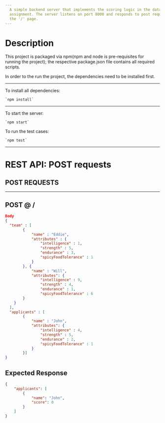 ```yaml
---
  A simple backend server that implements the scoring logic in the datahouse
  assignment. The server listens on port 8000 and responds to post request on
  the '/' page.
---
```


# Description

This project is packaged via npm(npm and node is pre-requisites for running the project); the respective package.json file contains all required scripts.

In order to the run the project, the dependencies need to be installed first.

--------------------------------------------------------------------------------

To install all dependencies:

```
`npm install`
```

--------------------------------------------------------------------------------

To start the server:

```
`npm start`
```

To run the test cases:

```
`npm test`
```

--------------------------------------------------------------------------------

# REST API: POST requests

## POST REQUESTS

--------------------------------------------------------------------------------

## POST @ /

```json
Body
{
  "team" : [
        { 
            "name" : "Eddie",
            "attributes" : {
                "intelligence" : 1,
                "strength" : 5,
                "endurance" : 3,
                "spicyFoodTolerance" : 1
            }
        }, {
            "name" : "Will",
            "attributes": {
                "intelligence" : 9,
                "strength" : 4,
                "endurance" : 1,
                "spicyFoodTolerance" : 6
        }
    }
  ],
  "applicants" : [
        {
            "name" : "John",
            "attributes": {
                "intelligence" : 4,
                "strength" : 5,
                "endurance" : 2,
                "spicyFoodTolerance" : 1
            }
        }]
}
```

## Expected Response

```json
{
    "applicants": [
        {
            "name": "John",
            "score": 0
        }
    ]
}
```